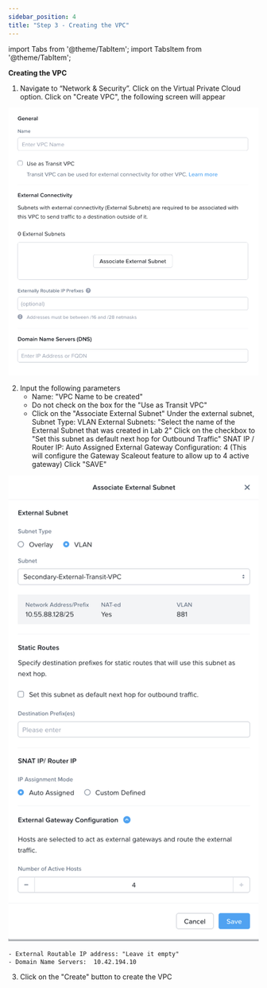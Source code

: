 ```yaml
---
sidebar_position: 4
title: "Step 3 - Creating the VPC"
---
```



import Tabs from '@theme/TabItem';
import TabsItem from '@theme/TabItem';


      

**Creating the VPC**

1.  Navigate to “Network & Security”. Click on the Virtual Private Cloud option. Click on "Create VPC", the following screen will appear

![](img/create_vpc_2.png)

2.  Input the following parameters 
    - Name:                 "VPC Name to be created"
    - Do not check on the box for the "Use as Transit VPC"
    - Click on the "Associate External Subnet"
            Under the external subnet, 
            Subnet Type:          VLAN
            External Subnets:     "Select the name of the External Subnet that was created in Lab 2"
            Click on the checkbox to "Set this subnet as default next hop for Outbound Traffic" 
            SNAT IP / Router IP:    Auto Assigned
            External Gateway Configuration: 4 (This will configure the Gateway Scaleout feature to allow up to 4 active gateway)
            Click "SAVE"

![](img/create_vpc_3.png)

    - External Routable IP address: "Leave it empty"
    - Domain Name Servers:  10.42.194.10
    
3.  Click on the "Create" button to create the VPC 




